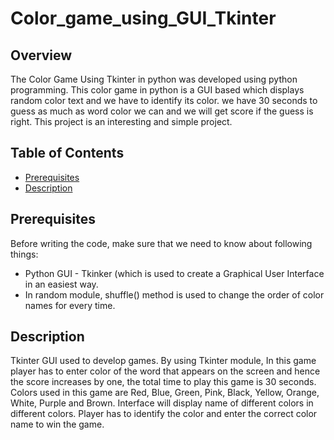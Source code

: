 # Color_game_using_GUI_Tkinter

## Overview

The Color Game Using Tkinter in python was developed using python programming. This color game in python is a GUI based which displays random color text and we have to identify its color. we have 30 seconds to guess as much as word color we can and we will get score if the guess is right. This project is an interesting and simple project.

## Table of Contents

- [Prerequisites](#Prerequisites)
- [Description](#Description)

## Prerequisites

Before writing the code, make sure that we need to know about following things:

- Python GUI - Tkinker (which is used to create a Graphical User Interface in an easiest way.
- In random module, shuffle() method is used to change the order of color names for every time.

## Description

Tkinter GUI used to develop games. By using Tkinter module, In this game player has to enter color of the word that appears on the screen and hence the score increases by one, the total time to play this game is 30 seconds. Colors used in this game are Red, Blue, Green, Pink, Black, Yellow, Orange, White, Purple and Brown. Interface will display name of different colors in different colors. Player has to identify the color and enter the correct color name to win the game.
